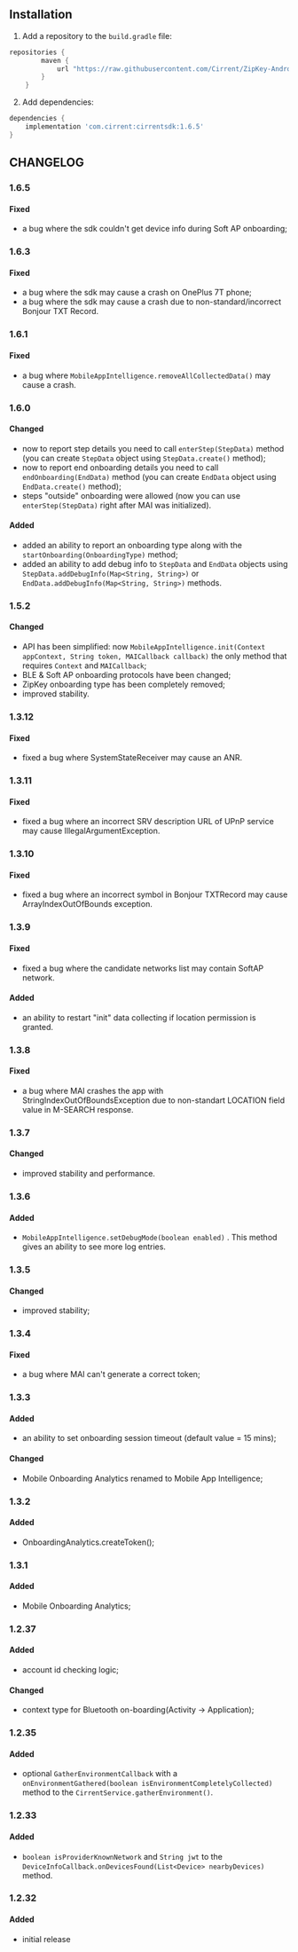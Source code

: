 ## Installation
1. Add a repository to the `build.gradle` file:
```groovy
repositories {
        maven {
            url "https://raw.githubusercontent.com/Cirrent/ZipKey-Android-SDK/master/releases"
        }
    }
```
2. Add dependencies:
```groovy
dependencies {
    implementation 'com.cirrent:cirrentsdk:1.6.5'
}
```
## CHANGELOG
### 1.6.5
#### Fixed
- a bug where the sdk couldn't get device info during Soft AP onboarding;
### 1.6.3
#### Fixed
- a bug where the sdk may cause a crash on OnePlus 7T phone;
- a bug where the sdk may cause a crash due to non-standard/incorrect Bonjour TXT Record.
### 1.6.1
#### Fixed
- a bug where `MobileAppIntelligence.removeAllCollectedData()` may cause a crash.
### 1.6.0
#### Changed
- now to report step details you need to call `enterStep(StepData)` method (you can create `StepData` object using `StepData.create()` method);
- now to report end onboarding details you need to call `endOnboarding(EndData)` method (you can create `EndData` object using `EndData.create()` method);
- steps "outside" onboarding were allowed (now you can use `enterStep(StepData)` right after MAI was initialized).
#### Added
- added an ability to report an onboarding type along with the `startOnboarding(OnboardingType)` method;
- added an ability to add debug info to `StepData` and `EndData` objects using `StepData.addDebugInfo(Map<String, String>)` or `EndData.addDebugInfo(Map<String, String>)` methods.
### 1.5.2
#### Changed
- API has been simplified: now `MobileAppIntelligence.init(Context appContext, String token, MAICallback callback)` the only method that requires  `Context` and  `MAICallback`;
- BLE & Soft AP onboarding protocols have been changed;
- ZipKey onboarding type has been completely removed;
- improved stability.
### 1.3.12
#### Fixed
- fixed a bug where SystemStateReceiver may cause an ANR.
### 1.3.11
#### Fixed
- fixed a bug where an incorrect SRV description URL of UPnP service may cause IllegalArgumentException.
### 1.3.10
#### Fixed
- fixed a bug where an incorrect symbol in Bonjour TXTRecord may cause ArrayIndexOutOfBounds exception.
### 1.3.9
#### Fixed
- fixed a bug where the candidate networks list may contain SoftAP network.
#### Added
- an ability to restart "init" data collecting if location permission is granted.
### 1.3.8
#### Fixed
- a bug where MAI crashes the app with StringIndexOutOfBoundsException due to non-standart LOCATION field value in M-SEARCH response.
### 1.3.7
#### Changed
- improved stability and performance.
### 1.3.6
#### Added
- `MobileAppIntelligence.setDebugMode(boolean enabled)` . This method gives an ability to see more log entries.
### 1.3.5
#### Changed
- improved stability;
### 1.3.4
#### Fixed
- a bug where MAI can't generate a correct token;
### 1.3.3
#### Added
- an ability to set onboarding session timeout (default value = 15 mins);
#### Changed
- Mobile Onboarding Analytics renamed to Mobile App Intelligence;
### 1.3.2
#### Added
- OnboardingAnalytics.createToken();
### 1.3.1
#### Added
- Mobile Onboarding Analytics;
### 1.2.37
#### Added
- account id checking logic;
#### Changed
- context type for Bluetooth on-boarding(Activity -> Application);
### 1.2.35
#### Added
- optional `GatherEnvironmentCallback` with a `onEnvironmentGathered(boolean isEnvironmentCompletelyCollected)` method to the `CirrentService.gatherEnvironment()`.
### 1.2.33
#### Added
- `boolean isProviderKnownNetwork` and `String jwt` to the `DeviceInfoCallback.onDevicesFound(List<Device> nearbyDevices)` method.
### 1.2.32
#### Added
- initial release
